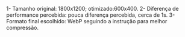1- Tamanho original: 1800x1200; otimizado:600x400.
2- Diferença de performance percebida: pouca diferença percebida, cerca de 1s.
3- Formato final escolhido: WebP seguindo a instrução para melhor compressão.
